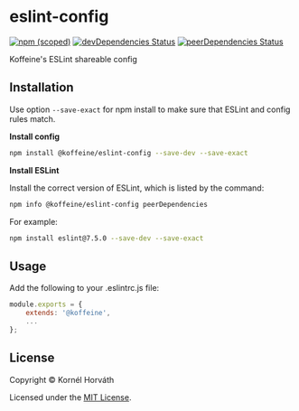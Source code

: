 # eslint-config

[![npm (scoped)](https://img.shields.io/npm/v/@koffeine/eslint-config)](https://www.npmjs.com/package/@koffeine/eslint-config)
[![devDependencies Status](https://david-dm.org/koffeine/eslint-config/dev-status.svg)](https://david-dm.org/koffeine/eslint-config?type=dev)
[![peerDependencies Status](https://david-dm.org/koffeine/eslint-config/peer-status.svg)](https://david-dm.org/koffeine/eslint-config?type=peer)

Koffeine's ESLint shareable config

## Installation

Use option `--save-exact` for npm install to make sure that ESLint and config rules match.

__Install config__

```sh
npm install @koffeine/eslint-config --save-dev --save-exact
```

__Install ESLint__

Install the correct version of ESLint, which is listed by the command:

```sh
npm info @koffeine/eslint-config peerDependencies
```

For example:

```sh
npm install eslint@7.5.0 --save-dev --save-exact
```

## Usage

Add the following to your .eslintrc.js file:

```js
module.exports = {
	extends: '@koffeine',
	...
};
```

## License

Copyright © Kornél Horváth

Licensed under the [MIT License](https://raw.githubusercontent.com/koffeine/eslint-config/master/LICENSE).